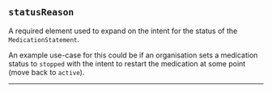 ## `statusReason`

A required element used to expand on the intent for the status of the `MedicationStatement`.

An example use-case for this could be if an organisation sets a medication status to `stopped` with the intent to restart the medication at some point (move back to `active`).

---

